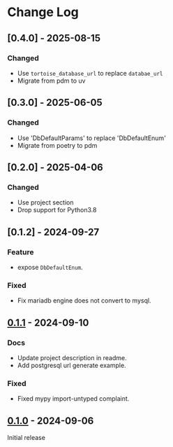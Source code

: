 # Change Log

## [0.4.0] - 2025-08-15

### Changed

- Use `tortoise_database_url` to replace `databae_url`
- Migrate from pdm to uv

## [0.3.0] - 2025-06-05

### Changed

- Use 'DbDefaultParams' to replace 'DbDefaultEnum'
- Migrate from poetry to pdm

## [0.2.0] - 2025-04-06

### Changed

- Use project section
- Drop support for Python3.8

## [0.1.2] - 2024-09-27

### Feature

- expose `DbDefaultEnum`.

### Fixed

- Fix mariadb engine does not convert to mysql.

## [0.1.1] - 2024-09-10

### Docs

- Update project description in readme.
- Add postgresql url generate example.

### Fixed

- Fixed mypy import-untyped complaint.


## [0.1.0] - 2024-09-06

Initial release


[0.1.1]: https://github.com/waketzheng/database-url/releases/tag/0.1.1
[0.1.0]: https://github.com/waketzheng/database-url/releases/tag/0.1.0
